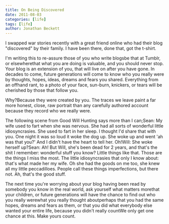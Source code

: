 ```yaml
---
title: On Being Discovered
date: 2011-08-03
categories: [life]
tags: [life]
author: Jonathan Beckett
---
```


I swapped war stories recently with a great friend online who had their blog "discovered" by their family. I have been there, done that, got the t-shirt.

I'm writing this to re-assure those of you who write blogsbe that at Tumblr, or elsewherethat what you are doing is valuable, and you should never stop. Your blog is an extension of you, that will live on after you have gone. In decades to come, future generations will come to know who you really were by thoughts, hopes, ideas, dreams and fears you shared. Everything from an offhand rant, to a photo of your face, sun-burn, knickers, or tears will be cherished by those that follow you.

Why?Because they were created by you. The traces we leave paint a far more honest, close, raw portrait than any carefully authored account because they record who we really were.

The following scene from Good Will Hunting says more than I can;Sean: My wife used to fart when she was nervous. She had all sorts of wonderful little idiosyncrasies. She used to fart in her sleep. I thought I'd share that with you. One night it was so loud it woke the dog up. She woke up and went 'ah was that you?' And I didn't have the heart to tell her. Oh!Will: She woke herself up?Sean: Ah! But Will, she's been dead for 2 years, and that's the shit I remember: wonderful stuff you know? Little things like that. Those are the things I miss the most. The little idiosyncrasies that only I know about: that's what made her my wife. Oh she had the goods on me too, she knew all my little peccadilloes. People call these things imperfections, but there not. Ah, that's the good stuff.

The next time you're worrying about your blog having been read by somebody you know in the real world, ask yourself what matters morethat your children, or future generations will have the chance to find out who you really werewhat you really thought aboutperhaps that you had the same hopes, dreams and fears as them, or that you did what everybody else wanted your entire life, because you didn't really countWe only get one chance at this. Make yours count.